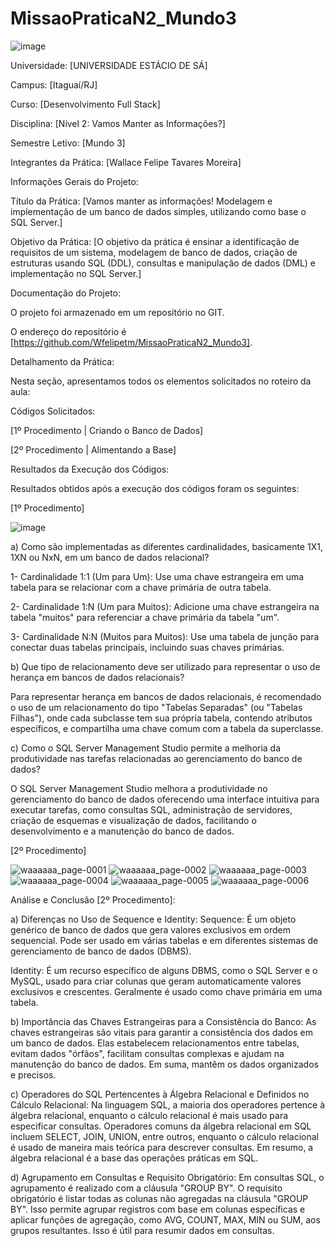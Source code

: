 # MissaoPraticaN2_Mundo3
 ![image](https://github.com/Wfelipetm/MissaoPraticaN2_Mundo3/assets/108297008/41324c9f-57ce-4236-b519-9b10ac00132b)








Universidade: [UNIVERSIDADE ESTÁCIO DE SÁ]

Campus: [Itaguaí/RJ]

Curso: [Desenvolvimento Full Stack]

Disciplina: [Nível 2: Vamos Manter as Informações?]

Semestre Letivo: [Mundo 3]

Integrantes da Prática: [Wallace Felipe Tavares Moreira]

Informações Gerais do Projeto:

Título da Prática: [Vamos manter as informações! Modelagem e implementação de um banco de dados simples, utilizando como base o SQL Server.]

Objetivo da Prática: [O objetivo da prática é ensinar a identificação de requisitos de um sistema, modelagem de banco de dados, criação de estruturas usando SQL (DDL), consultas e manipulação de dados (DML) e implementação no SQL Server.]

Documentação do Projeto:

O projeto foi armazenado em um repositório no GIT. 

O endereço do repositório é [https://github.com/Wfelipetm/MissaoPraticaN2_Mundo3].

Detalhamento da Prática:

Nesta seção, apresentamos todos os elementos solicitados no roteiro da aula:

Códigos Solicitados:

[1º Procedimento | Criando o Banco de Dados]

[2º Procedimento | Alimentando a Base]

Resultados da Execução dos Códigos:

Resultados obtidos após a execução dos códigos foram os seguintes:

[1º Procedimento]

![image](https://github.com/Wfelipetm/MissaoPraticaN2_Mundo3/assets/108297008/f3654277-bc65-41b8-91ec-3bf041c53a39)

a) Como são implementadas as diferentes cardinalidades, basicamente 1X1, 1XN ou NxN, em um banco de dados relacional?

1- Cardinalidade 1:1 (Um para Um): Use uma chave estrangeira em uma tabela para se relacionar com a chave primária de outra tabela.

2- Cardinalidade 1:N (Um para Muitos): Adicione uma chave estrangeira na tabela "muitos" para referenciar a chave primária da tabela "um".

3- Cardinalidade N:N (Muitos para Muitos): Use uma tabela de junção para conectar duas tabelas principais, incluindo suas chaves primárias.



b) Que tipo de relacionamento deve ser utilizado para representar o uso de herança em bancos de dados relacionais?
  
Para representar herança em bancos de dados relacionais, é recomendado o uso de um relacionamento do tipo "Tabelas Separadas" (ou "Tabelas Filhas"), onde cada subclasse tem sua própria tabela, contendo atributos específicos, e compartilha uma chave comum com a tabela da superclasse.


c) Como o SQL Server Management Studio permite a melhoria da produtividade nas tarefas relacionadas ao gerenciamento do banco de dados?

O SQL Server Management Studio melhora a produtividade no gerenciamento do banco de dados oferecendo uma interface intuitiva para executar tarefas, como consultas SQL, administração de servidores, criação de esquemas e visualização de dados, facilitando o desenvolvimento e a manutenção do banco de dados.




[2º Procedimento]

![waaaaaa_page-0001](https://github.com/Wfelipetm/MissaoPraticaN2_Mundo3/assets/108297008/7bebf996-9cd4-454d-8bfc-841dbe43d944)
![waaaaaa_page-0002](https://github.com/Wfelipetm/MissaoPraticaN2_Mundo3/assets/108297008/79cdbdbd-5a6f-4f4e-bf92-0236fcf93dae)
![waaaaaa_page-0003](https://github.com/Wfelipetm/MissaoPraticaN2_Mundo3/assets/108297008/9d91f1ff-db81-4ec8-83fc-e15805fb9e9e)
![waaaaaa_page-0004](https://github.com/Wfelipetm/MissaoPraticaN2_Mundo3/assets/108297008/a5f3f704-b406-41d7-9b1e-daf5be4d2891)
![waaaaaa_page-0005](https://github.com/Wfelipetm/MissaoPraticaN2_Mundo3/assets/108297008/b767c3ac-5f90-4dd0-97cc-8493ce6bf8fb)
![waaaaaa_page-0006](https://github.com/Wfelipetm/MissaoPraticaN2_Mundo3/assets/108297008/89668d86-671e-48bd-a99e-8b5fd571e838)

Análise e Conclusão [2º Procedimento]:

a) Diferenças no Uso de Sequence e Identity:
Sequence: É um objeto genérico de banco de dados que gera valores exclusivos em ordem sequencial. Pode ser usado em várias tabelas e em diferentes sistemas de gerenciamento de banco de dados (DBMS).

Identity: É um recurso específico de alguns DBMS, como o SQL Server e o MySQL, usado para criar colunas que geram automaticamente valores exclusivos e crescentes. Geralmente é usado como chave primária em uma tabela.


b) Importância das Chaves Estrangeiras para a Consistência do Banco:
As chaves estrangeiras são vitais para garantir a consistência dos dados em um banco de dados. Elas estabelecem relacionamentos entre tabelas, evitam dados "órfãos", facilitam consultas complexas e ajudam na manutenção do banco de dados. Em suma, mantêm os dados organizados e precisos.



c) Operadores do SQL Pertencentes à Álgebra Relacional e Definidos no Cálculo Relacional:
Na linguagem SQL, a maioria dos operadores pertence à álgebra relacional, enquanto o cálculo relacional é mais usado para especificar consultas. Operadores comuns da álgebra relacional em SQL incluem SELECT, JOIN, UNION, entre outros, enquanto o cálculo relacional é usado de maneira mais teórica para descrever consultas. Em resumo, a álgebra relacional é a base das operações práticas em SQL.





d) Agrupamento em Consultas e Requisito Obrigatório:
Em consultas SQL, o agrupamento é realizado com a cláusula "GROUP BY". O requisito obrigatório é listar todas as colunas não agregadas na cláusula "GROUP BY". Isso permite agrupar registros com base em colunas específicas e aplicar funções de agregação, como AVG, COUNT, MAX, MIN ou SUM, aos grupos resultantes. Isso é útil para resumir dados em consultas.





